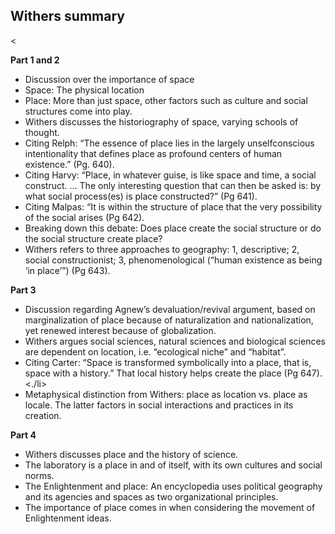 <h2>Withers summary</h2><
<p><b>Part 1 and 2</b></p>
<ul>
<li>Discussion over the importance of space</li>
<li>Space: The physical location</li>
<li>Place: More than just space, other factors such as culture and social structures come into play.</li>
<li>Withers discusses the historiography of space, varying schools of thought.</li>
<li>Citing Relph: “The essence of place lies in the largely unselfconscious intentionality that defines place as profound centers of human existence.” (Pg. 640).</li>
<li>Citing Harvy: “Place, in whatever guise, is like space and time, a social construct. … The only interesting question that can then be asked is: by what social process(es) is place constructed?” (Pg 641).</li>
<li>Citing Malpas: “It is within the structure of place that the very possibility of the social arises (Pg 642).</li>
<li>Breaking down this debate: Does place create the social structure or do the social structure create place?</li>
<li>Withers refers to three approaches to geography: 1, descriptive; 2, social constructionist; 3, phenomenological (“human existence as being ‘in place’”) (Pg 643).</li>
</ul>
<p><b>Part 3</b></p>
<ul>
<li>Discussion regarding Agnew’s devaluation/revival argument, based on marginalization of place because of naturalization and nationalization, yet renewed interest because of globalization.</li>
<li>Withers argues social sciences, natural sciences and biological sciences are dependent on location, i.e. “ecological niche” and “habitat”.</li>
<li>Citing Carter: “Space is transformed symbolically into a place, that is, space with a history.” That local history helps create the place (Pg 647).<./li>
<li>Metaphysical distinction from Withers: place as location vs. place as locale. The latter factors in social interactions and practices in its creation.</li>
</ul>
<p><b>Part 4</b></p>
<ul>
<li>Withers discusses place and the history of science.</li>
<li>The laboratory is a place in and of itself, with its own cultures and social norms.</li>
<li>The Enlightenment and place: An encyclopedia uses political geography and its agencies and spaces as two organizational principles. </li>
<li>The importance of place comes in when considering the movement of Enlightenment ideas. </li>

